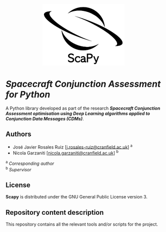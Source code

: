 <div align="center">
  <a> <img height="200px" src="docs/scapy-logo-named-cropped.png"></a>
</div>


# ***Spacecraft Conjunction Assessment for Python*** 
 
A Python library developed as part of the research ***Spacecraft Conjunction Assessment optimisation using Deep Learning algorithms applied to Conjunction Data Messages (CDMs)***.



## Authors

* José Javier Rosales Ruiz [[j.rosales-ruiz@cranfield.ac.uk](mailto:j.rosales-ruiz@cranfield.ac.uk)] <sup>a</sup>
* Nicola Garzaniti [[nicola.garzaniti@cranfield.ac.uk](mailto:nicola.garzaniti@cranfield.ac.uk)] <sup>b</sup>

<sup>a</sup> *Corresponding author*\
<sup>b</sup> *Supervisor*

## License

**Scapy** is distributed under the GNU General Public License version 3.

## Repository content description
 This repository contains all the relevant tools and/or scripts for the project.